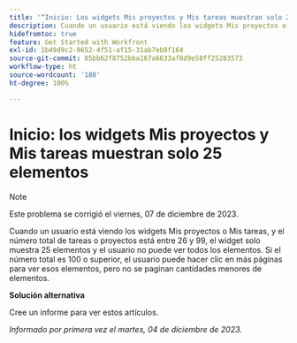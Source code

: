 ```yaml
---
title: '“Inicio: Los widgets Mis proyectos y Mis tareas muestran solo 25 elementos”'
description: Cuando un usuario está viendo los widgets Mis proyectos o Mis tareas, y el número total de tareas o proyectos está entre 26 y 99, el widget solo muestra 25 elementos y el usuario no puede ver todos los elementos. Si el número total es 100 o superior, el usuario puede hacer clic en más páginas para ver esos elementos, pero no se paginan cantidades menores de elementos.
hidefromtoc: true
feature: Get Started with Workfront
exl-id: 1b49d9c2-8652-4f51-af15-31ab7eb8f164
source-git-commit: 85bb62f8752bba167a6633af8d9e58ff25283573
workflow-type: ht
source-wordcount: '180'
ht-degree: 100%

---
```


# Inicio: los widgets Mis proyectos y Mis tareas muestran solo 25 elementos

>[!NOTE]
>
>Este problema se corrigió el viernes, 07 de diciembre de 2023.

Cuando un usuario está viendo los widgets Mis proyectos o Mis tareas, y el número total de tareas o proyectos está entre 26 y 99, el widget solo muestra 25 elementos y el usuario no puede ver todos los elementos. Si el número total es 100 o superior, el usuario puede hacer clic en más páginas para ver esos elementos, pero no se paginan cantidades menores de elementos.

**Solución alternativa**

Cree un informe para ver estos artículos.

_Informado por primera vez el martes, 04 de diciembre de 2023._
